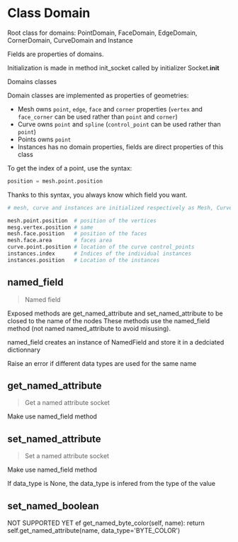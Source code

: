 
# Class Domain

Root class for domains: PointDomain, FaceDomain, EdgeDomain, CornerDomain, CurveDomain and Instance

Fields are properties of domains.

Initialization is made in method init_socket called by initializer Socket.__init__

Domains classes


Domain classes are implemented as properties of geometries:
- Mesh owns `point`, `edge`, `face` and `corner` properties (`vertex` and `face_corner`
can be used rather than `point` and `corner`)
- Curve owns `point` and `spline` (`control_point` can be used rather than `point`)
- Points owns `point`
- Instances has no domain properties, fields are direct properties of this class
  
To get the index of a point, use the syntax:

```python
position = mesh.point.position
```

Thanks to this syntax, you always know which field you want.

```python
# mesh, curve and instances are initialized respectively as Mesh, Curve ans Instances

mesh.point.position  # position of the vertices
mesg.vertex.position # same
mesh.face.position   # position of the faces
mesh.face.area       # faces area
curve.point.position # location of the curve control_points
instances.index      # Indices of the individual instances
instances.position   # Location of the instances
```



## named_field

> Named field
  
Exposed methods are get_named_attribute and set_named_attribute to be closed to the name of the nodes
These methods use the named_field method (not named named_attribute to avoid misusing).

named_field creates an instance of NamedField and store it in a dedciated dictionnary

Raise an error if different data types are used for the same name


## get_named_attribute

> Get a named attribute socket
  
Make use named_field method


## set_named_attribute

> Set a named attribute socket
  
Make use named_field method

If data_type is None, the data_type is infered from the type of the value


## set_named_boolean

NOT SUPPORTED YET
ef get_named_byte_color(self, name):
return self.get_named_attribute(name, data_type='BYTE_COLOR')

